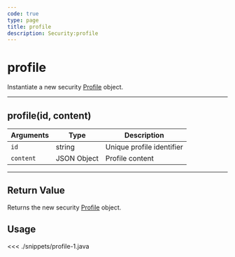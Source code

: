 ```yaml
---
code: true
type: page
title: profile
description: Security:profile
---
```


# profile

Instantiate a new security [Profile](/sdk/android/3/core-classes/profile/) object.

---

## profile(id, content)

| Arguments | Type        | Description               |
| --------- | ----------- | ------------------------- |
| `id`      | string      | Unique profile identifier |
| `content` | JSON Object | Profile content           |

---

## Return Value

Returns the new security [Profile](/sdk/android/3/core-classes/profile/) object.

## Usage

<<< ./snippets/profile-1.java
